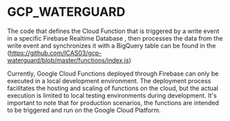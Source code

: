 # GCP_WATERGUARD


The code that defines the Cloud Function that is triggered by a write event in a specific Firebase Realtime Database , then processes the data from the write event and synchronizes it with a BigQuery table can be found in the (https://github.com/ICAS03/gcp-waterguard/blob/master/functions/index.js)

Currently, Google Cloud Functions deployed through Firebase can only be executed in a local development environment. The deployment process facilitates the hosting and scaling of functions on the cloud, but the actual execution is limited to local testing environments during development. It's important to note that for production scenarios, the functions are intended to be triggered and run on the Google Cloud Platform.
